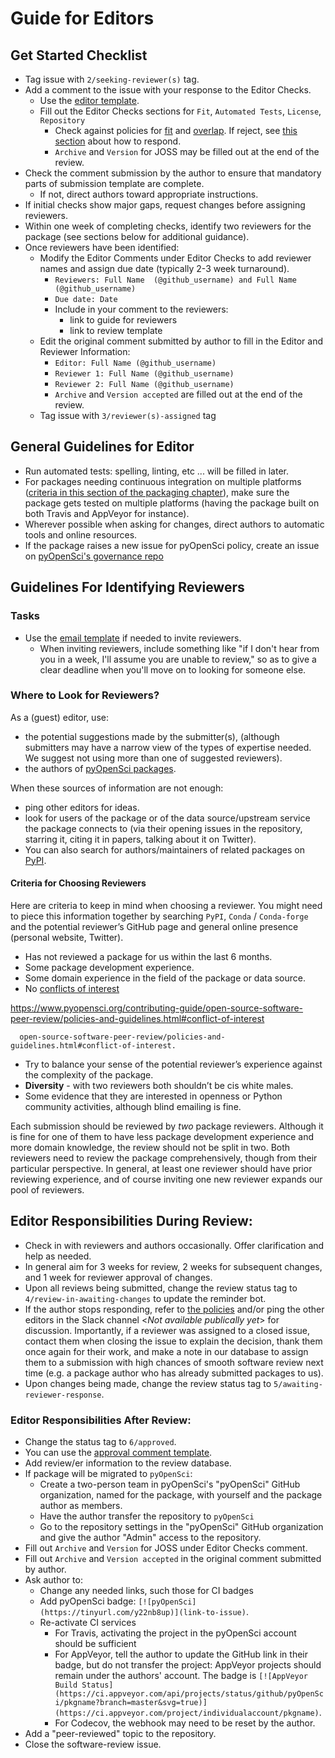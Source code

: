 # Guide for Editors

## Get Started Checklist
- Tag issue with `2/seeking-reviewer(s)` tag.
- Add a comment to the issue with your response to the Editor Checks.
  - Use the [editor template](../appendices/templates#editors-template).
  - Fill out the Editor Checks sections for `Fit`, `Automated Tests`, `License`, `Repository`
    - Check against policies for [fit](aims_scope#package-categories) and [overlap](aims_scope#package-overlap). If reject, see [this section](#responding-to-out-of-scope-submissions) about how to respond.
    - `Archive` and `Version` for JOSS may be filled out at the end of the review.
- Check the comment submission by the author to ensure that mandatory parts of submission template are complete.
  - If not, direct authors toward appropriate instructions.
- If initial checks show major gaps, request changes before assigning reviewers.
- Within one week of completing checks, identify two reviewers for the package (see sections below for additional guidance).
- Once reviewers have been identified:
  - Modify the Editor Comments under Editor Checks to add reviewer names and assign due date (typically 2-3 week turnaround).
    - `Reviewers: Full Name  (@github_username) and Full Name (@github_username)`
    - `Due date: Date`
    - Include in your comment to the reviewers:
      - link to guide for reviewers
      - link to review template
  - Edit the original comment submitted by author to fill in the Editor and Reviewer Information:
    - `Editor: Full Name (@github_username)`
    - `Reviewer 1: Full Name (@github_username)`
    - `Reviewer 2: Full Name (@github_username)`
    - `Archive` and `Version accepted` are filled out at the end of the review.
  - Tag issue with `3/reviewer(s)-assigned` tag

## General Guidelines for Editor
- Run automated tests: spelling, linting, etc ... will be filled in later.
- For packages needing continuous integration on multiple platforms ([criteria in this section of the packaging chapter](../authoring/overview#continuous-integration)), make sure the package gets tested on multiple platforms (having the package built on both Travis and AppVeyor for instance).
- Wherever possible when asking for changes, direct authors to automatic tools and online resources.
- If the package raises a new issue for pyOpenSci policy, create an issue on [pyOpenSci's governance repo](https://github.com/pyOpenSci/governance)

## Guidelines For Identifying Reviewers

### Tasks
- Use the [email template](../appendices/templates#review-request-template) if needed to invite reviewers.
    -  When inviting reviewers, include something like "if I don't hear from you in a week, I'll assume you are unable to review," so as to give a clear deadline when you'll move on to looking for someone else.

### Where to Look for Reviewers?

As a (guest) editor, use:
* the potential suggestions made by the submitter(s), (although submitters may have a narrow view of the types of expertise needed.  We suggest not using more than one of suggested reviewers).
* the authors of [pyOpenSci packages](https://github.com/pyOpenSci/).

When these sources of information are not enough:
* ping other editors for ideas.
* look for users of the package or of the data source/upstream service the package connects to (via their opening issues in the repository, starring it, citing it in papers, talking about it on Twitter).
* You can also search for authors/maintainers of related packages on [PyPI](https://pypi.org/search/).

#### Criteria for Choosing Reviewers

Here are criteria to keep in mind when choosing a reviewer. You might need to
piece this information together by searching `PyPI`, `Conda` / `Conda-forge` and
the potential reviewer’s GitHub page and general online presence (personal
website, Twitter).

* Has not reviewed a package for us within the last 6 months.
* Some package development experience.
* Some domain experience in the field of the package or data source.
* No [conflicts of interest](../open-source-software-peer-review/policies-and-guidelines.html#conflict-of-interest)

https://www.pyopensci.org/contributing-guide/open-source-software-peer-review/policies-and-guidelines.html#conflict-of-interest

      open-source-software-peer-review/policies-and-guidelines.html#conflict-of-interest.
* Try to balance your sense of the potential reviewer’s experience against the complexity of the package.
* **Diversity** - with two reviewers both shouldn’t be cis white males.
* Some evidence that they are interested in openness or Python community activities, although blind emailing is fine.

Each submission should be reviewed by _two_ package reviewers. Although it is
fine for one of them to have less package development experience and more domain
knowledge, the review should not be split in two.  Both reviewers need to review
the package comprehensively, though from their particular perspective.  In
general, at least one reviewer should have prior reviewing experience, and of
course inviting one new reviewer expands our pool of reviewers.

## Editor Responsibilities During Review:

-   Check in with reviewers and authors occasionally. Offer clarification and help as needed.
-   In general aim for 3 weeks for review, 2 weeks for subsequent changes, and 1 week for reviewer approval of changes.
-   Upon all reviews being submitted, change the review status tag to `4/review-in-awaiting-changes` to update the reminder bot.
-   If the author stops responding, refer to [the policies](peer_review_proc#review-process-guidelines) and/or ping the other editors in the Slack channel <*Not available publically yet*> for discussion. Importantly, if a reviewer was assigned to a closed issue, contact them when closing the issue to explain the decision, thank them once again for their work, and make a note in our database to assign them to a submission with high chances of smooth software review next time (e.g. a package author who has already submitted packages to us).
-   Upon changes being made, change the review status tag to `5/awaiting-reviewer-response`.

### Editor Responsibilities After Review:

-   Change the status tag to `6/approved`.
-   You can use the [approval comment template](../appendices/templates#approval-comment-template).
-   Add review/er information to the review database.
-   If package will be migrated to `pyOpenSci`:
    -   Create a two-person team in pyOpenSci's "pyOpenSci" GitHub organization, named for the package, with yourself and the package author as members.
    -   Have the author transfer the repository to `pyOpenSci`
    -   Go to the repository settings in the "pyOpenSci" GitHub organization and give the author "Admin" access to the repository.
- Fill out `Archive` and `Version` for JOSS under Editor Checks comment.
- Fill out `Archive` and `Version accepted` in the original comment submitted by author.
-   Ask author to:
    -  Change any needed links, such those for CI badges
    -  Add pyOpenSci badge: `[![pyOpenSci](https://tinyurl.com/y22nb8up)](link-to-issue)`.
    -   Re-activate CI services
        -  For Travis, activating the project in the pyOpenSci account should be sufficient
        -  For AppVeyor, tell the author to update the GitHub link in their badge, but do not transfer the project: AppVeyor projects should remain under the authors' account. The badge is `[![AppVeyor Build Status](https://ci.appveyor.com/api/projects/status/github/pyOpenSci/pkgname?branch=master&svg=true)](https://ci.appveyor.com/project/individualaccount/pkgname)`.
        -  For Codecov, the webhook may need to be reset by the author.
-   Add a "peer-reviewed" topic to the repository.
-   Close the software-review issue.
